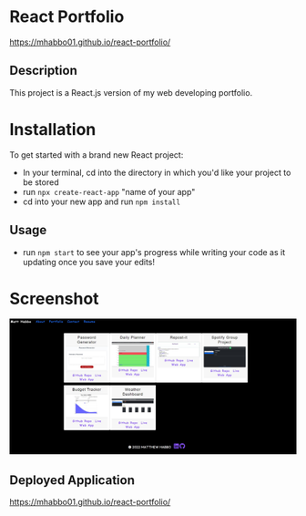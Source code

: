 # React Portfolio
https://mhabbo01.github.io/react-portfolio/ 

## Description 

This project is a React.js version of my web developing portfolio.

# Installation

To get started with a brand new React project:

* In your terminal, cd into the directory in which you'd like your project to be stored
* run ```npx create-react-app``` "name of your app"
* cd into your new app and run ```npm install```


## Usage

* run ```npm start``` to see your app's progress while writing your code as it updating once you save your edits!

# Screenshot
![Screenshot](Screenshot.jpg)

## Deployed Application
https://mhabbo01.github.io/react-portfolio/ 




